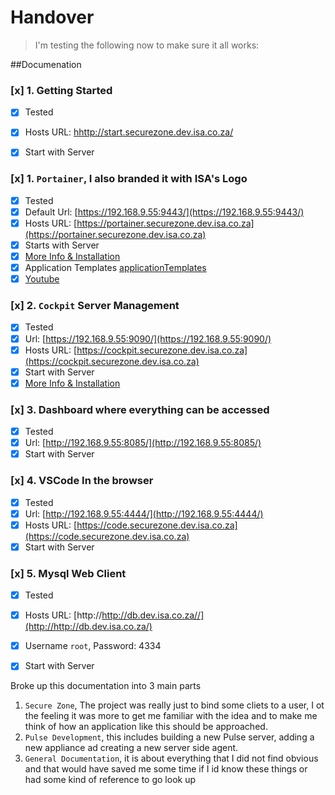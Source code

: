 # Handover

> I'm testing the following now to make sure it all works:

##Documenation

### [x] 1. Getting Started

- [x] Tested
- [x] Hosts URL: [hhttp://start.securezone.dev.isa.co.za/](http://start.securezone.dev.isa.co.za/)
- [x] Start with Server


### [x] 1. `Portainer`, I also branded it with ISA's Logo

- [x] Tested
- [x] Default Url: [https://192.168.9.55:9443/](https://192.168.9.55:9443/)
- [x] Hosts URL: [https://portainer.securezone.dev.isa.co.za](https://portainer.securezone.dev.isa.co.za)
- [x] Starts with Server
- [x] [More Info & Installation](public/general/portainer.md)
- [x] Application Templates [applicationTemplates](public/general/applicationTemplates.json)
- [x] [Youtube](https://www.youtube.com/watch?v=B2SJGyJCK7I)

### [x] 2. `Cockpit` Server Management

- [x] Tested
- [x] Url: [https://192.168.9.55:9090/](https://192.168.9.55:9090/)
- [x] Hosts URL: [https://cockpit.securezone.dev.isa.co.za](https://cockpit.securezone.dev.isa.co.za)
- [x] Start with Server
- [x] [More Info & Installation](public/general/cockpit.md)

### [x] 3. Dashboard where everything can be accessed

- [x] Tested
- [x] Url: [http://192.168.9.55:8085/](http://192.168.9.55:8085/)
- [x] Start with Server

### [x] 4. VSCode In the browser

- [x] Tested
- [x] Url: [http://192.168.9.55:4444/](http://192.168.9.55:4444/)
- [x] Hosts URL: [https://code.securezone.dev.isa.co.za](https://code.securezone.dev.isa.co.za)
- [x] Start with Server

### [x] 5. Mysql Web Client

- [x] Tested
- [x] Hosts URL: [http://http://db.dev.isa.co.za//](http://http://db.dev.isa.co.za/)
- [x] Username `root`, Password: 4334
- [x] Start with Server




Broke up this documentation into 3 main parts

1. `Secure Zone`, The project was really just to bind some cliets to a user, I ot the feeling it was more to get me familiar with the idea and to make me think of how an application like this should be approached.
2. `Pulse Development`, this includes building a new Pulse server, adding a new appliance ad creating a new server side agent.
3. `General Documentation`, it is about everything that I did not find obvious and that would have saved me some time if I id know these things or had some kind of reference to go look up

